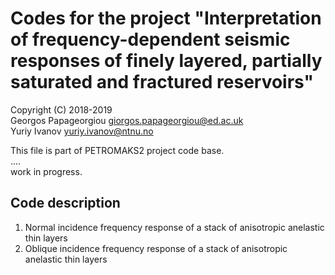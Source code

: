 # Codes for the project "Interpretation of frequency-dependent seismic responses of finely layered, partially saturated and fractured reservoirs"


Copyright (C) 2018-2019  
Georgos Papageorgiou <giorgos.papageorgiou@ed.ac.uk>  
Yuriy Ivanov <yuriy.ivanov@ntnu.no>  

This file is part of PETROMAKS2 project code base.  
....  
work in progress.


## Code description
1. Normal incidence frequency response of a stack of anisotropic anelastic thin layers
2. Oblique incidence frequency response of a stack of anisotropic anelastic thin layers